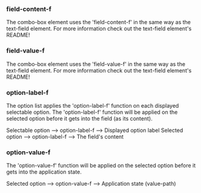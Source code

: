
### field-content-f

The combo-box element uses the 'field-content-f' in the same way as the text-field element.
For more information check out the text-field element's README!

### field-value-f

The combo-box element uses the 'field-value-f' in the same way as the text-field element.
For more information check out the text-field element's README!

### option-label-f  

The option list applies the 'option-label-f' function on each displayed selectable option.
The 'option-label-f' function will be applied on the selected option before it gets
into the field (as its content).

Selectable option --> option-label-f --> Displayed option label
Selected option   --> option-label-f --> The field's content

### option-value-f

The 'option-value-f' function will be applied on the selected option before it
gets into the application state.

Selected option --> option-value-f --> Application state (value-path)
